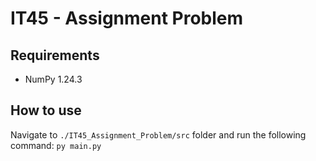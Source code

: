 # IT45 - Assignment Problem

## Requirements
- NumPy 1.24.3

## How to use
Navigate to ``./IT45_Assignment_Problem/src`` folder and run the following command:
```py main.py```

